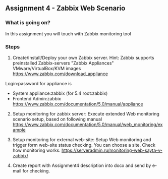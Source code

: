 ## Assignment 4 - Zabbix Web Scenario

### What is going on?
In this assignment you will touch with Zabbix monitoring tool

### Steps
1. Create/Install/Deploy your own Zabbix server.
Hint: Zabbix supports preinstalled Zabbix-servers "Zabbix Appliances" VMware/VirtualBox/KVM images https://www.zabbix.com/download_appliance

Login:password for appliance is
* System
appliance:zabbix
(for 5.4 root:zabbix)
* Frontend
Admin:zabbix
https://www.zabbix.com/documentation/5.0/manual/appliance

2. Setup monitoring for zabbix server:
Execute extended Web monitoring scenario setup, based on following manual https://www.zabbix.com/documentation/5.0/manual/web_monitoring/example

3. Setup monitoring for external web-site:
Setup Web monitoring and trigger form web-site status checking. You can choose a site. Check how monitoring works. https://serveradmin.ru/monitoring-web-sayta-v-zabbix/

3. Create report with Assignment4 description into docx and send by e-mail for checking.